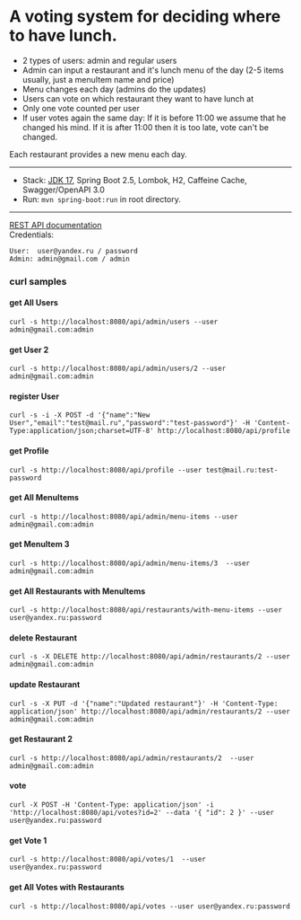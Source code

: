 A voting system for deciding where to have lunch.
===============================
- 2 types of users: admin and regular users
- Admin can input a restaurant and it's lunch menu of the day (2-5 items usually, just a menuItem name and price)
- Menu changes each day (admins do the updates)
- Users can vote on which restaurant they want to have lunch at
- Only one vote counted per user
- If user votes again the same day:
  If it is before 11:00 we assume that he changed his mind.
  If it is after 11:00 then it is too late, vote can't be changed.

Each restaurant provides a new menu each day.

-------------------------------------------------------------
- Stack: [JDK 17](http://jdk.java.net/17/), Spring Boot 2.5, Lombok, H2, Caffeine Cache, Swagger/OpenAPI 3.0
- Run: `mvn spring-boot:run` in root directory.
-----------------------------------------------------
[REST API documentation](http://localhost:8080/swagger-ui.html)  
Credentials:
```
User:  user@yandex.ru / password
Admin: admin@gmail.com / admin
```
### curl samples

#### get All Users
`curl -s http://localhost:8080/api/admin/users --user admin@gmail.com:admin`

#### get User 2
`curl -s http://localhost:8080/api/admin/users/2 --user admin@gmail.com:admin`

#### register User
`curl -s -i -X POST -d '{"name":"New User","email":"test@mail.ru","password":"test-password"}' -H 'Content-Type:application/json;charset=UTF-8' http://localhost:8080/api/profile`

#### get Profile
`curl -s http://localhost:8080/api/profile --user test@mail.ru:test-password`

#### get All MenuItems
`curl -s http://localhost:8080/api/admin/menu-items --user admin@gmail.com:admin`

#### get MenuItem 3
`curl -s http://localhost:8080/api/admin/menu-items/3  --user admin@gmail.com:admin`

#### get All Restaurants with MenuItems
`curl -s http://localhost:8080/api/restaurants/with-menu-items --user user@yandex.ru:password`

#### delete Restaurant
`curl -s -X DELETE http://localhost:8080/api/admin/restaurants/2 --user admin@gmail.com:admin`

#### update Restaurant
`curl -s -X PUT -d '{"name":"Updated restaurant"}' -H 'Content-Type: application/json' http://localhost:8080/api/admin/restaurants/2 --user admin@gmail.com:admin`

#### get Restaurant 2
`curl -s http://localhost:8080/api/admin/restaurants/2  --user admin@gmail.com:admin`

#### vote
`curl -X POST -H 'Content-Type: application/json' -i 'http://localhost:8080/api/votes?id=2' --data '{
"id": 2
}' --user user@yandex.ru:password`

#### get Vote 1
`curl -s http://localhost:8080/api/votes/1  --user user@yandex.ru:password`

#### get All Votes with Restaurants
`curl -s http://localhost:8080/api/votes --user user@yandex.ru:password`